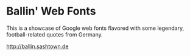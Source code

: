 # Ballin' Web Fonts

This is a showcase of Google web fonts flavored with some legendary, football-related quotes from Germany.

<http://ballin.sashtown.de>